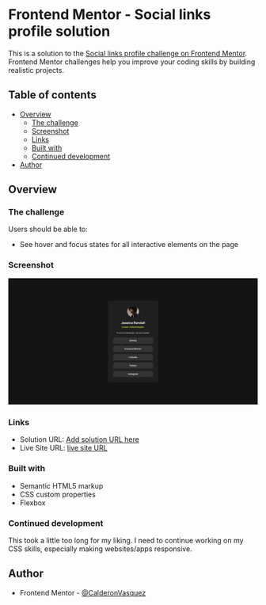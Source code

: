 # Frontend Mentor - Social links profile solution

This is a solution to the [Social links profile challenge on Frontend Mentor](https://www.frontendmentor.io/challenges/social-links-profile-UG32l9m6dQ). Frontend Mentor challenges help you improve your coding skills by building realistic projects.

## Table of contents

- [Overview](#overview)
  - [The challenge](#the-challenge)
  - [Screenshot](#screenshot)
  - [Links](#links)
  - [Built with](#built-with)
  - [Continued development](#continued-development)
- [Author](#author)

## Overview

### The challenge

Users should be able to:

- See hover and focus states for all interactive elements on the page

### Screenshot

![Desktop](assets/images/updated-SS.png)

### Links

- Solution URL: [Add solution URL here](https://your-solution-url.com)
- Live Site URL: [live site URL](https://smls-profile.netlify.app/)

### Built with

- Semantic HTML5 markup
- CSS custom properties
- Flexbox

### Continued development

This took a little too long for my liking. I need to continue working on my CSS skills, especially making websites/apps responsive.

## Author

- Frontend Mentor - [@CalderonVasquez](https://www.frontendmentor.io/profile/CalderonVasquez)
